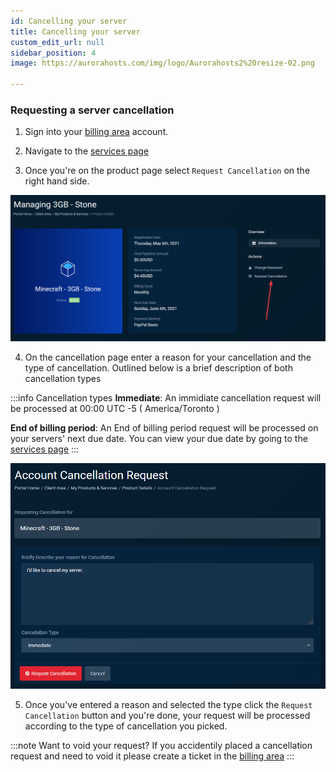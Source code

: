 ```yaml
---
id: Cancelling your server
title: Cancelling your server
custom_edit_url: null
sidebar_position: 4
image: https://aurorahosts.com/img/logo/Aurorahosts2%20resize-02.png

---
```


### Requesting a server cancellation

1. Sign into your [billing area](https://billing.aurorahosts.com) account.

2. Navigate to the [services page](https://billing.aurorahosts.com/clientarea.php?action=services)

3. Once you're on the product page select `Request Cancellation` on the right hand side.

![services](../../images/Billing/Server_Cancel/1_services.png)

4. On the cancellation page enter a reason for your cancellation and the type of cancellation. Outlined below is a brief description of both cancellation types

:::info Cancellation types
**Immediate**: An immidiate cancellation request will be processed at 00:00 UTC -5 ( America/Toronto )

**End of billing period**: An End of billing period request will be processed on your servers' next due date. You can view your due date by going to the [services page](https://billing.aurorahosts.com/clientarea.php?action=services)
:::

![Cancellation page](../../images/Billing/Server_Cancel/2_cancelpage.png)

5. Once you've entered a reason and selected the type click the `Request Cancellation` button and you're done, your request will be processed according to the type of cancellation you picked.

:::note Want to void your request?
If you accidentily placed a cancellation request and need to void it please create a ticket in the [billing area](https://billing.aurorahosts.com)
:::